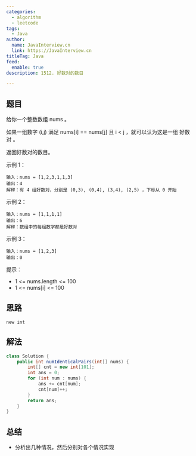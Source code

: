 ```yaml
---
categories:
  - algorithm
  - leetcode
tags:
  - Java
author: 
  name: JavaInterview.cn
  link: https://JavaInterview.cn
titleTag: Java
feed:
  enable: true
description: 1512. 好数对的数目

---
```


## 题目

给你一个整数数组 nums 。

如果一组数字 (i,j) 满足 nums[i] == nums[j] 且 i < j ，就可以认为这是一组 好数对 。

返回好数对的数目。



示例 1：
    
    输入：nums = [1,2,3,1,1,3]
    输出：4
    解释：有 4 组好数对，分别是 (0,3), (0,4), (3,4), (2,5) ，下标从 0 开始
示例 2：

    输入：nums = [1,1,1,1]
    输出：6
    解释：数组中的每组数字都是好数对
示例 3：
    
    输入：nums = [1,2,3]
    输出：0


提示：

* 1 <= nums.length <= 100
* 1 <= nums[i] <= 100

## 思路

    new int

## 解法
```java
class Solution {
    public int numIdenticalPairs(int[] nums) {
        int[] cnt = new int[101];
        int ans = 0;
        for (int num : nums) {
            ans += cnt[num];
            cnt[num]++;
        }
        return ans;
    }
}

```

## 总结

- 分析出几种情况，然后分别对各个情况实现 
